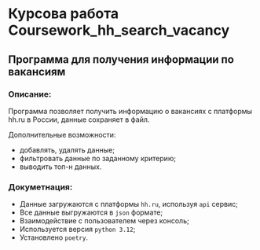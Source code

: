 # Курсова работа Coursework_hh_search_vacancy
## Программа для получения информации по вакансиям

### Описание:
Программа позволяет получить информацию о вакансиях с платформы hh.ru в России, данные сохраняет в файл.

Дополнительные возможности:
- добавлять, удалять данные;
- фильтровать данные по заданному критерию;
- выводить топ-н данных.

### Докуметнация:
- Данные загружаются с платформы `hh.ru`, используя `api` сервис;
- Все данные выгружаются в `json` формате;
- Взаимодействие с пользователем через консоль;
- Используется версия `python 3.12`;
- Установлено `poetry`.
